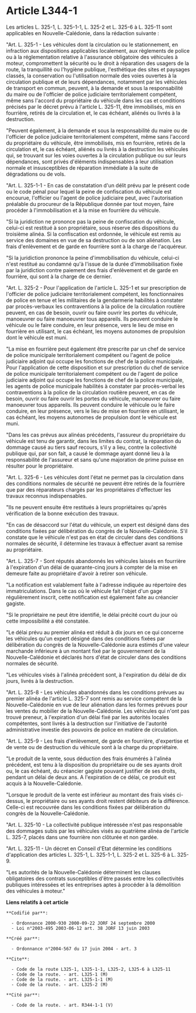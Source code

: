 # Article L344-1

Les articles L. 325-1, L. 325-1-1, L. 325-2 et L. 325-6 à L. 325-11 sont applicables en Nouvelle-Calédonie, dans la rédaction
suivante :

"Art. L. 325-1 - Les véhicules dont la circulation ou le stationnement, en infraction aux dispositions applicables
localement, aux règlements de police ou à la réglementation relative à l'assurance obligatoire des véhicules à moteur,
compromettent la sécurité ou le droit à réparation des usagers de la route, la tranquillité ou l'hygiène publique,
l'esthétique des sites et paysages classés, la conservation ou l'utilisation normale des voies ouvertes à la circulation
publique et de leurs dépendances, notamment par les véhicules de transport en commun, peuvent, à la demande et sous la
responsabilité du maire ou de l'officier de police judiciaire territorialement compétent, même sans l'accord du propriétaire
du véhicule dans les cas et conditions précisés par le décret prévu à l'article L. 325-11, être immobilisés, mis en
fourrière, retirés de la circulation et, le cas échéant, aliénés ou livrés à la destruction.

"Peuvent également, à la demande et sous la responsabilité du maire ou de l'officier de police judiciaire territorialement
compétent, même sans l'accord du propriétaire du véhicule, être immobilisés, mis en fourrière, retirés de la circulation et,
le cas échéant, aliénés ou livrés à la destruction les véhicules qui, se trouvant sur les voies ouvertes à la circulation
publique ou sur leurs dépendances, sont privés d'éléments indispensables à leur utilisation normale et insusceptibles de
réparation immédiate à la suite de dégradations ou de vols.

"Art. L. 325-1-1 - En cas de constatation d'un délit prévu par le présent code ou le code pénal pour lequel la peine de
confiscation du véhicule est encourue, l'officier ou l'agent de police judiciaire peut, avec l'autorisation préalable du
procureur de la République donnée par tout moyen, faire procéder à l'immobilisation et à la mise en fourrière du véhicule.

"Si la juridiction ne prononce pas la peine de confiscation du véhicule, celui-ci est restitué à son propriétaire, sous
réserve des dispositions du troisième alinéa. Si la confiscation est ordonnée, le véhicule est remis au service des domaines
en vue de sa destruction ou de son aliénation. Les frais d'enlèvement et de garde en fourrière sont à la charge de
l'acquéreur.

"Si la juridiction prononce la peine d'immobilisation du véhicule, celui-ci n'est restitué au condamné qu'à l'issue de la
durée d'immobilisation fixée par la juridiction contre paiement des frais d'enlèvement et de garde en fourrière, qui sont à
la charge de ce dernier.

"Art. L. 325-2 - Pour l'application de l'article L. 325-1 et sur prescription de l'officier de police judiciaire
territorialement compétent, les fonctionnaires de police en tenue et les militaires de la gendarmerie habilités à constater
par procès-verbaux les contraventions à la police de la circulation routière peuvent, en cas de besoin, ouvrir ou faire
ouvrir les portes du véhicule, manoeuvrer ou faire manoeuvrer tous appareils. Ils peuvent conduire le véhicule ou le faire
conduire, en leur présence, vers le lieu de mise en fourrière en utilisant, le cas échéant, les moyens autonomes de
propulsion dont le véhicule est muni.

"La mise en fourrière peut également être prescrite par un chef de service de police municipale territorialement compétent ou
l'agent de police judiciaire adjoint qui occupe les fonctions de chef de la police municipale. Pour l'application de cette
disposition et sur prescription du chef de service de police municipale territorialement compétent ou de l'agent de police
judiciaire adjoint qui occupe les fonctions de chef de la police municipale, les agents de police municipale habilités à
constater par procès-verbal les contraventions à la police de la circulation routière peuvent, en cas de besoin, ouvrir ou
faire ouvrir les portes du véhicule, manoeuvrer ou faire manoeuvrer tous appareils. Ils peuvent conduire le véhicule ou le
faire conduire, en leur présence, vers le lieu de mise en fourrière en utilisant, le cas échéant, les moyens autonomes de
propulsion dont le véhicule est muni.

"Dans les cas prévus aux alinéas précédents, l'assureur du propriétaire du véhicule est tenu de garantir, dans les limites du
contrat, la réparation du dommage causé au tiers sauf recours, s'il y a lieu, contre la collectivité publique qui, par son
fait, a causé le dommage ayant donné lieu à la responsabilité de l'assureur et sans qu'une majoration de prime puisse en
résulter pour le propriétaire.

"Art. L. 325-6 - Les véhicules dont l'état ne permet pas la circulation dans des conditions normales de sécurité ne peuvent
être retirés de la fourrière que par des réparateurs chargés par les propriétaires d'effectuer les travaux reconnus
indispensables.

"Ils ne peuvent ensuite être restitués à leurs propriétaires qu'après vérification de la bonne exécution des travaux.

"En cas de désaccord sur l'état du véhicule, un expert est désigné dans des conditions fixées par délibération du congrès de
la Nouvelle-Calédonie. S'il constate que le véhicule n'est pas en état de circuler dans des conditions normales de sécurité,
il détermine les travaux à effectuer avant sa remise au propriétaire.

"Art. L. 325-7 - Sont réputés abandonnés les véhicules laissés en fourrière à l'expiration d'un délai de quarante-cinq jours
à compter de la mise en demeure faite au propriétaire d'avoir à retirer son véhicule.

"La notification est valablement faite à l'adresse indiquée au répertoire des immatriculations. Dans le cas où le véhicule
fait l'objet d'un gage régulièrement inscrit, cette notification est également faite au créancier gagiste.

"Si le propriétaire ne peut être identifié, le délai précité court du jour où cette impossibilité a été constatée.

"Le délai prévu au premier alinéa est réduit à dix jours en ce qui concerne les véhicules qu'un expert désigné dans des
conditions fixées par délibération du congrès de la Nouvelle-Calédonie aura estimés d'une valeur marchande inférieure à un
montant fixé par le gouvernement de la Nouvelle-Calédonie et déclarés hors d'état de circuler dans des conditions normales de
sécurité.

"Les véhicules visés à l'alinéa précédent sont, à l'expiration du délai de dix jours, livrés à la destruction.

"Art. L. 325-8 - Les véhicules abandonnés dans les conditions prévues au premier alinéa de l'article L. 325-7 sont remis au
service compétent de la Nouvelle-Calédonie en vue de leur aliénation dans les formes prévues pour les ventes du mobilier de
la Nouvelle-Calédonie. Les véhicules qui n'ont pas trouvé preneur, à l'expiration d'un délai fixé par les autorités locales
compétentes, sont livrés à la destruction sur l'initiative de l'autorité administrative investie des pouvoirs de police en
matière de circulation.

"Art. L. 325-9 - Les frais d'enlèvement, de garde en fourrière, d'expertise et de vente ou de destruction du véhicule sont à
la charge du propriétaire.

"Le produit de la vente, sous déduction des frais énumérés à l'alinéa précédent, est tenu à la disposition du propriétaire ou
de ses ayants droit ou, le cas échéant, du créancier gagiste pouvant justifier de ses droits, pendant un délai de deux ans. A
l'expiration de ce délai, ce produit est acquis à la Nouvelle-Calédonie.

"Lorsque le produit de la vente est inférieur au montant des frais visés ci-dessus, le propriétaire ou ses ayants droit
restent débiteurs de la différence. Celle-ci est recouvrée dans les conditions fixées par délibération du congrès de la
Nouvelle-Calédonie.

"Art. L. 325-10 - La collectivité publique intéressée n'est pas responsable des dommages subis par les véhicules visés au
quatrième alinéa de l'article L. 325-7, placés dans une fourrière non clôturée et non gardée.

"Art. L. 325-11 - Un décret en Conseil d'Etat détermine les conditions d'application des articles L. 325-1, L. 325-1-1, L.
325-2 et L. 325-6 à L. 325-9.

"Les autorités de la Nouvelle-Calédonie déterminent les clauses obligatoires des contrats susceptibles d'être passés entre
les collectivités publiques intéressées et les entreprises aptes à procéder à la démolition des véhicules à moteur."

**Liens relatifs à cet article**

	**Codifié par**:

	  - Ordonnance 2000-930 2000-09-22 JORF 24 septembre 2000
	  - Loi n°2003-495 2003-06-12 art. 38 JORF 13 juin 2003

	**Créé par**:

	  - Ordonnance n°2004-567 du 17 juin 2004 - art. 3

	**Cite**:

	  - Code de la route L325-1, L325-1-1, L325-2, L325-6 à L325-11
	  - Code de la route. - art. L325-1 (M)
	  - Code de la route. - art. L325-1-1 (M)
	  - Code de la route. - art. L325-2 (M)

	**Cité par**:

	  - Code de la route. - art. R344-1-1 (V)
